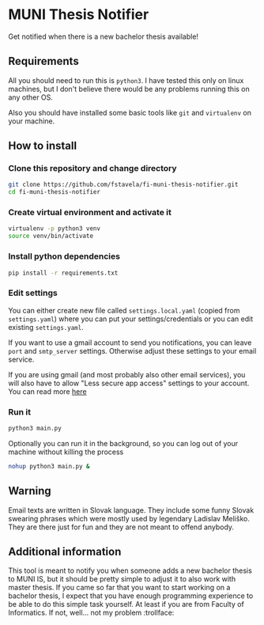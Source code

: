 # MUNI Thesis Notifier
Get notified when there is a new bachelor thesis available!

## Requirements
All you should need to run this is `python3`. I have tested this only on linux machines, but I don't believe there would be any problems running this on any other OS.

Also you should have installed some basic tools like `git` and `virtualenv` on your machine.

## How to install
### Clone this repository and change directory
```bash
git clone https://github.com/fstavela/fi-muni-thesis-notifier.git
cd fi-muni-thesis-notifier
```

### Create virtual environment and activate it
```bash
virtualenv -p python3 venv
source venv/bin/activate
```

### Install python dependencies
```bash
pip install -r requirements.txt
```

### Edit settings
You can either create new file called `settings.local.yaml` (copied from `settings.yaml`) where you can put your settings/credentials or you can edit existing `settings.yaml`.

If you want to use a gmail account to send you notifications, you can leave `port` and `smtp_server` settings. Otherwise adjust these settings to your email service.

If you are using gmail (and most probably also other email services), you will also have to allow "Less secure app access" settings to your account. You can read more [here](https://support.google.com/accounts/answer/6010255)

### Run it
```bash
python3 main.py
```
Optionally you can run it in the background, so you can log out of your machine without killing the process
```bash
nohup python3 main.py &
```

## Warning
Email texts are written in Slovak language. They include some funny Slovak swearing phrases which were mostly used by legendary Ladislav Meliško. They are there just for fun and they are not meant to offend anybody.

## Additional information
This tool is meant to notify you when someone adds a new bachelor thesis to MUNI IS, but it should be pretty simple to adjust it to also work with master thesis. If you came so far that you want to start working on a bachelor thesis, I expect that you have enough programming experience to be able to do this simple task yourself. At least if you are from Faculty of Informatics. If not, well... not my problem :trollface:
